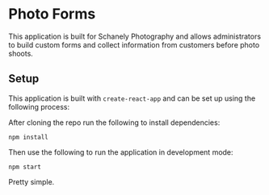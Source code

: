 # Photo Forms

This application is built for Schanely Photography and allows administrators to build custom forms and collect information from customers before photo shoots.

## Setup

This application is built with `create-react-app` and can be set up using the following process:

After cloning the repo run the following to install dependencies:

```
npm install
```

Then use the following to run the application in development mode:

```
npm start
```

Pretty simple.
